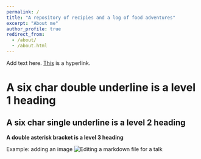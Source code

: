 ```yaml
---
permalink: /
title: "A repository of recipies and a log of food adventures"
excerpt: "About me"
author_profile: true
redirect_from: 
  - /about/
  - /about.html
---
```



Add text here. [This](https://kishanbellur.gitpages.io) is a hyperlink.

A six char double underline is a level 1 heading
======

A six char single underline is a level 2 heading
------

**A double asterisk bracket is a level 3 heading**


Example: adding an image
![Editing a markdown file for a talk](/images/editing-talk.png)

